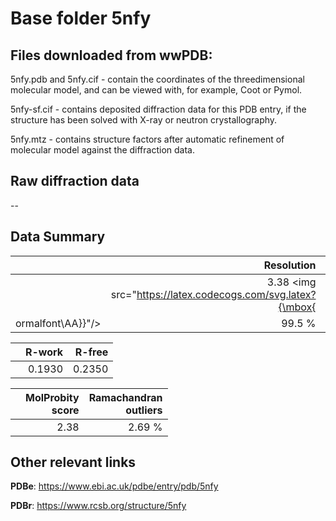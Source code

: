 # Base folder 5nfy

## Files downloaded from wwPDB:

5nfy.pdb and 5nfy.cif - contain the coordinates of the threedimensional molecular model, and can be viewed with, for example, Coot or Pymol.

5nfy-sf.cif - contains deposited diffraction data for this PDB entry, if the structure has been solved with X-ray or neutron crystallography.

5nfy.mtz - contains structure factors after automatic refinement of molecular model against the diffraction data.

## Raw diffraction data

--<br> 

## Data Summary
|   | Resolution | Completeness| I/sigma |
|---|-------------:|----------------:|--------------:|
|   |3.38 <img src="https://latex.codecogs.com/svg.latex?{\mbox{
ormalfont\AA}}"/>|99.5  %|<img width=50/>15.10|

|   | **R-work**| **R-free**   
|---|-------------:|----------------:|           
||0.1930|0.2350|

|   |**MolProbity<br>score**| **Ramachandran<br>outliers** 
|---|-------------:|----------------:|
||2.38|2.69 %|

## Other relevant links 
**PDBe**:  https://www.ebi.ac.uk/pdbe/entry/pdb/5nfy
 
**PDBr**: https://www.rcsb.org/structure/5nfy 

